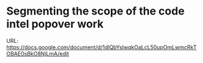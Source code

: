 # Segmenting the scope of the code intel popover work

URL: https://docs.google.com/document/d/1dlQbYsIwqkOaLcL50upOmLwmcRkTOBAE0sBkO8NjLmA/edit
